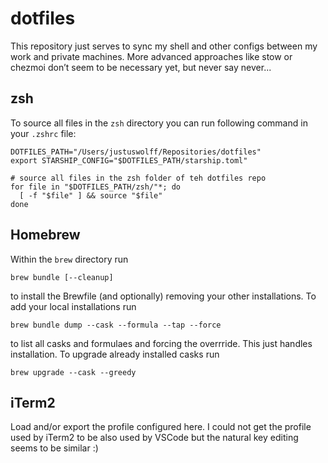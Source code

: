 # dotfiles

This repository just serves to sync my shell and other configs between my work and private machines. 
More advanced approaches like stow or chezmoi don’t seem to be necessary yet, but never say never...

## zsh 
To source all files in the `zsh` directory you can run following command in your `.zshrc` file:
```shell
DOTFILES_PATH="/Users/justuswolff/Repositories/dotfiles"
export STARSHIP_CONFIG="$DOTFILES_PATH/starship.toml"

# source all files in the zsh folder of teh dotfiles repo
for file in "$DOTFILES_PATH/zsh/"*; do
  [ -f "$file" ] && source "$file"
done
```

## Homebrew
Within the `brew` directory run
```shell
brew bundle [--cleanup]
```
to install the Brewfile (and optionally) removing your other installations. To add your local installations run
```shell
brew bundle dump --cask --formula --tap --force
``` 
to list all casks and formulaes and forcing the overrride. This just handles installation. To upgrade already installed casks run
```shell
brew upgrade --cask --greedy  
```

## iTerm2
Load and/or export the profile configured here. I could not get the profile used by iTerm2 to be also used by VSCode but the natural key editing seems to be similar :)